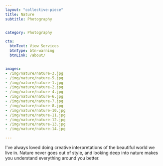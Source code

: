 ```yaml
---
layout: "collective-piece"
title: Nature
subtitle: Photography


category: Photography

cta:
  btnText: View Services
  btnType: btn-warning
  btnLink: /about/


images:
- /img/nature/nature-3.jpg
- /img/nature/nature-5.jpg
- /img/nature/nature-1.jpg
- /img/nature/nature-2.jpg
- /img/nature/nature-4.jpg
- /img/nature/nature-6.jpg
- /img/nature/nature-7.jpg
- /img/nature/nature-8.jpg
- /img/nature/nature-10.jpg
- /img/nature/nature-11.jpg
- /img/nature/nature-12.jpg
- /img/nature/nature-13.jpg
- /img/nature/nature-14.jpg

---
```


I've always loved doing creative interpretations of the beautiful world we live in. Nature never goes out of style, and looking deep into nature makes you understand everything around you better.
